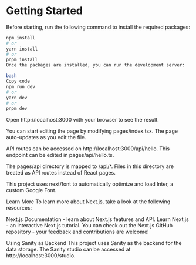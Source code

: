 # Getting Started

Before starting, run the following command to install the required packages:

```bash
npm install
# or
yarn install
# or
pnpm install
Once the packages are installed, you can run the development server:

bash
Copy code
npm run dev
# or
yarn dev
# or
pnpm dev
```

Open http://localhost:3000 with your browser to see the result.

You can start editing the page by modifying pages/index.tsx. The page auto-updates as you edit the file.

API routes can be accessed on http://localhost:3000/api/hello. This endpoint can be edited in pages/api/hello.ts.

The pages/api directory is mapped to /api/\*. Files in this directory are treated as API routes instead of React pages.

This project uses next/font to automatically optimize and load Inter, a custom Google Font.

Learn More
To learn more about Next.js, take a look at the following resources:

Next.js Documentation - learn about Next.js features and API.
Learn Next.js - an interactive Next.js tutorial.
You can check out the Next.js GitHub repository - your feedback and contributions are welcome!

Using Sanity as Backend
This project uses Sanity as the backend for the data storage. The Sanity studio can be accessed at http://localhost:3000/studio.
